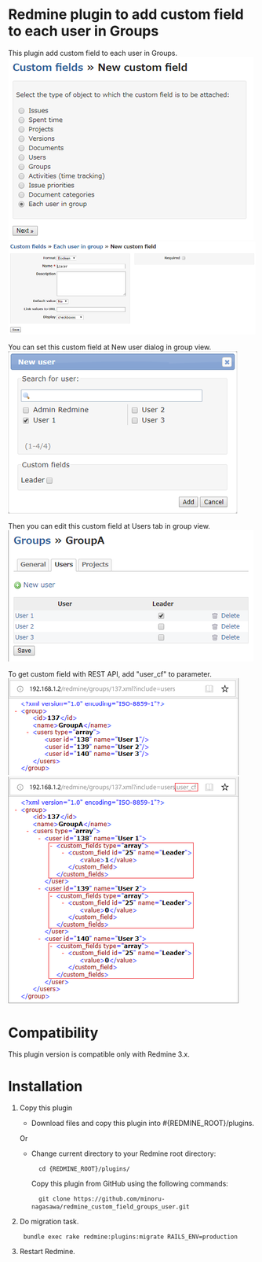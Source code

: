 # Redmine plugin to add custom field to each user in Groups
This plugin add custom field to each user in Groups.  
![1 Select Type](1-select-type.png)  
![2 Input Custom Field](2-input-customfield.png)

You can set this custom field at New user dialog in group view.  
![3 New user](3-new-user.png)

Then you can edit this custom field at Users tab in group view.  
![4 Edit Custom Field](4-edit-customfield.png)

To get custom field with REST API, add "user_cf" to parameter.  
![5 No Custom Field](5-rest-no-cf.png)
![6 With Custom Field](6-rest-with-cf.png)

# Compatibility
This plugin version is compatible only with Redmine 3.x.

# Installation
1. Copy this plugin
    * Download files and copy this plugin into #{REDMINE_ROOT}/plugins.

    Or

    * Change current directory to your Redmine root directory:  

            cd {REDMINE_ROOT}/plugins/

      Copy this plugin from GitHub using the following commands:

            git clone https://github.com/minoru-nagasawa/redmine_custom_field_groups_user.git

2. Do migration task.

        bundle exec rake redmine:plugins:migrate RAILS_ENV=production

3. Restart Redmine.
